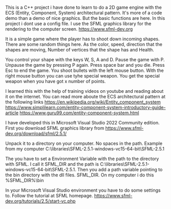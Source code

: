 This is a C++ project i have done to learn to do a 2D game engine with the ECS (Entity, Component, System) architectural pattern.
It's more of a code demo than a demo of nice graphics. But the basic functions are here. In this project i dont use a config file.
I use the SFML graphics library for the rendering to the computer screen. https://www.sfml-dev.org

It is a simple game where the player has to shoot down incoming shapes. 
There are some random things here. As the color, speed, direction that the shapes are moving, Number of vertices that the shape has and Health.

You control your shape with the keys W, S, A and D. Pause the game with P. Unpause the game by pressing P again. Press space bar and you die.
Press Esc to end the game. You shoot bullets with the left mouse button. With the right mouse button you can use tyhe special weapon. 
You get the special weapon when you have got x number of points.

I learned this with the help of training videos on youtube and reading about it on the internet.
You can read more aboute the ECS architectural pattern at the following links
https://en.wikipedia.org/wiki/Entity_component_system
https://www.simplilearn.com/entity-component-system-introductory-guide-article
https://www.guru99.com/entity-component-system.html


I have developed this in Microsoft Visual Studio 2022 Community edition. 
First you download SFML graphics library from https://www.sfml-dev.org/download/sfml/2.5.1/

Unpack it to a directory on your computer. No spaces in the path. 
Example from my computer C:\libraries\SFML-2.5.1-windows-vc15-64-bit\SFML-2.5.1

The you have to set a Environment Variable with the path to the directory with SFML. 
I call it SFML_DIR and the path is C:\libraries\SFML-2.5.1-windows-vc15-64-bit\SFML-2.5.1. 
Then you add a path variable pointing to the bin directory with the dll files. SFML_DIR. On my computer i do this %SFML_DIR%\bin

In your Microsoft Visual Studio environment you have to do some settings to. 
Follow the tutorial at SFML homepage. https://www.sfml-dev.org/tutorials/2.5/start-vc.php

